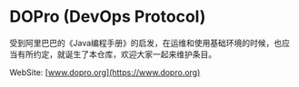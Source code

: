 # DOPro (DevOps Protocol)

受到阿里巴巴的《Java编程手册》的启发，在运维和使用基础环境的时候，也应当有所约定，就诞生了本仓库，欢迎大家一起来维护条目。

WebSite: [www.dopro.org](https://www.dopro.org)